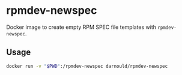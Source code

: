 # rpmdev-newspec
Docker image to create empty RPM SPEC file templates with `rpmdev-newspec`.

## Usage

```sh
docker run -v "$PWD":/rpmdev-newspec darnould/rpmdev-newspec
```
